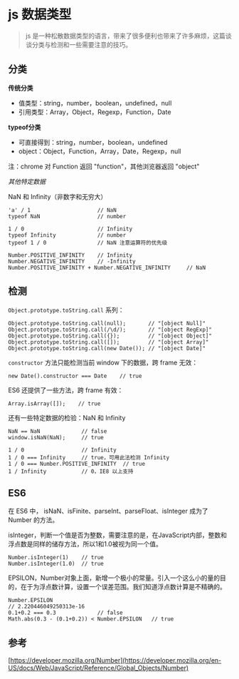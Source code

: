 # js 数据类型

> js 是一种松散数据类型的语言，带来了很多便利也带来了许多麻烦，这篇谈谈分类与检测和一些需要注意的技巧。

## 分类

**传统分类**

- 值类型：string，number，boolean，undefined，null
- 引用类型：Array，Object，Regexp，Function，Date

**typeof分类**

- 可直接得到：string，number，boolean，undefined
- object：Object，Function，Array，Date，Regexp，null

注：chrome 对 Function 返回 "function"，其他浏览器返回 "object"

*其他特定数据*

NaN 和 Infinity（非数字和无穷大）

	'a' / 1                     // NaN
	typeof NaN                  // number
	
	1 / 0                       // Infinity
	typeof Infinity             // number
	typeof 1 / 0                // NaN 注意运算符的优先级
	
	Number.POSITIVE_INFINITY    // Infinity
	Number.NEGATIVE_INFINITY    // -Infinity
    Number.POSITIVE_INFINITY + Number.NEGATIVE_INFINITY     // NaN

## 检测

`Object.prototype.toString.call` 系列：

	Object.prototype.toString.call(null);       // "[object Null]"
	Object.prototype.toString.call(/\d/);       // "[object RegExp]"
	Object.prototype.toString.call({});         // "[object Object]"
	Object.prototype.toString.call([]);         // "[object Array]"
	Object.prototype.toString.call(new Date()); // "[object Date]"

`constructor` 方法只能检测当前 window 下的数据，跨 frame 无效：

	new Date().constructor === Date    // true

ES6 还提供了一些方法，跨 frame 有效：

	Array.isArray([]);    // true

还有一些特定数据的检验：NaN 和 Infinity

	NaN == NaN             // false
	window.isNaN(NaN);     // true
	
	1 / 0                  // Infinity
	1 / 0 === Infinity     // true，可用此法检测 Infinity
	1 / 0 === Number.POSITIVE_INFINITY  // true
	1 / Infinity           // 0，IE8 以上支持

## ES6

在 ES6 中， isNaN、isFinite、parseInt、parseFloat、isInteger 成为了 Number 的方法。

isInteger，判断一个值是否为整数，需要注意的是，在JavaScript内部，整数和浮点数是同样的储存方法，所以1和1.0被视为同一个值。

	Number.isInteger(1)    // true
    Number.isInteger(1.0)  // true

EPSILON，Number对象上面，新增一个极小的常量。引入一个这么小的量的目的，在于为浮点数计算，设置一个误差范围。我们知道浮点数计算是不精确的。

	Number.EPSILON
    // 2.220446049250313e-16
    0.1+0.2 === 0.3             // false
    Math.abs(0.3 - (0.1+0.2)) < Number.EPSILON   // true
    
## 参考	

[https://developer.mozilla.org/Number](https://developer.mozilla.org/en-US/docs/Web/JavaScript/Reference/Global_Objects/Number)